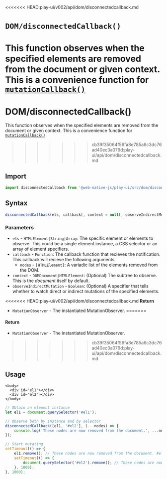 <<<<<<< HEAD:play-ui/v002/api/dom/disconnectedcallback.md
# `DOM/disconnectedCallback()`
This function observes when the specified elements are removed from the document or given context. This is a convenience function for [`mutationCallback()`](/play-ui/v002/api/dom/mutationcallback.md)
=======
# DOM/disconnectedCallback\(\)

This function observes when the specified elements are removed from the document or given context. This is a convenience function for [`mutationCallback()`](mutationcallback.md)
>>>>>>> cb39f35064f56fa8e785a6c3dc76ad40ec3a079d:play-ui/api/dom/disconnectedcallback.md

## Import

```javascript
import disconnectedCallback from '@web-native-js/play-ui/src/dom/disconnectedCallback.js';
```

## Syntax

```javascript
disconnectedCallback(els, callback[, context = null[, observeIndirectMutation = true]]);
```

### Parameters

* `els` - `HTMLElement|String|Array`: The specific element or elements to observe. This could be a single element instance, a CSS selector or an array of element specifiers.
* `callback` - `Function`: The callback function that recieves the notification. This callback will recieve the following arguments.
  * `nodes` - `[HTMLElement]`: A variadic list of the elements removed from the DOM.
* `context` - `DOMDocument|HTMLElement`: \(Optional\) The subtree to observe. This is the _document_ itself by default.
* `observeIndirectMutation` - `Boolean`: \(Optional\) A specifier that tells whether to watch direct or indirect mutations of the specified elements.

<<<<<<< HEAD:play-ui/v002/api/dom/disconnectedcallback.md
**Return**
+ `MutationObserver` - The instantiated MutationObserver.
=======
#### Return

* `MutationObserver` - The instantiated MutationObserver.
>>>>>>> cb39f35064f56fa8e785a6c3dc76ad40ec3a079d:play-ui/api/dom/disconnectedcallback.md

## Usage

```markup
<body>
  <div id="el1"></div>
  <div id="el2"></div>
</body>
```

```javascript
// Obtain an element instance
let el1 = document.querySelector('#el1');

// Observe both by instance and by selector
disconnectedCallback([el1, '#el2'], (...nodes) => {
    console.log('These nodes are now removed from the document.', ...nodes);
});

// Start mutating
setTimeout(() => {
    el1.remove(); // These nodes are now removed from the document. #el1
    setTimeout(() => {
        document.querySelector('#el2').remove(); // These nodes are now removed from the document. #el2
    }, 1000);
}, 1000);
```

